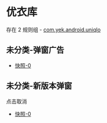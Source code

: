 # 优衣库

存在 2 规则组 - [com.yek.android.uniqlo](/src/apps/com.yek.android.uniqlo.ts)

## 未分类-弹窗广告

- [快照-0](https://i.gkd.li/i/13212320)

## 未分类-新版本弹窗

点击取消

- [快照-0](https://i.gkd.li/i/13446421)
